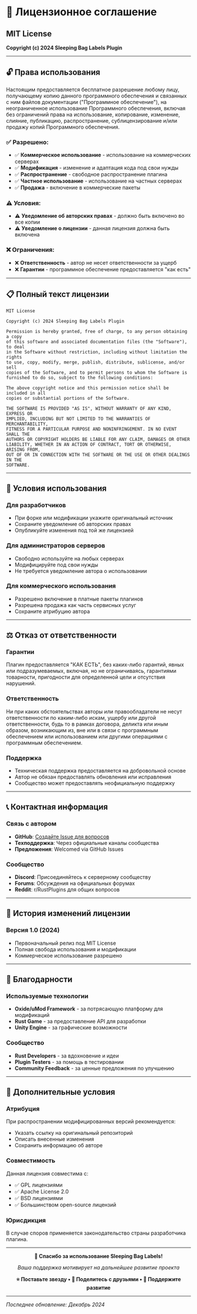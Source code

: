 # 📜 Лицензионное соглашение

## MIT License

**Copyright (c) 2024 Sleeping Bag Labels Plugin**

---

## 🔓 Права использования

Настоящим предоставляется бесплатное разрешение любому лицу, получающему копию данного программного обеспечения и связанных с ним файлов документации ("Программное обеспечение"), на неограниченное использование Программного обеспечения, включая без ограничений права на использование, копирование, изменение, слияние, публикацию, распространение, сублицензирование и/или продажу копий Программного обеспечения.

### ✅ Разрешено:
- ✅ **Коммерческое использование** - использование на коммерческих серверах
- ✅ **Модификация** - изменение и адаптация кода под свои нужды  
- ✅ **Распространение** - свободное распространение плагина
- ✅ **Частное использование** - использование на частных серверах
- ✅ **Продажа** - включение в коммерческие пакеты

### ⚠️ Условия:
- ⚠️ **Уведомление об авторских правах** - должно быть включено во все копии
- ⚠️ **Уведомление о лицензии** - данная лицензия должна быть включена

### ❌ Ограничения:
- ❌ **Ответственность** - автор не несет ответственности за ущерб
- ❌ **Гарантии** - программное обеспечение предоставляется "как есть"

---

## 📋 Полный текст лицензии

```
MIT License

Copyright (c) 2024 Sleeping Bag Labels Plugin

Permission is hereby granted, free of charge, to any person obtaining a copy
of this software and associated documentation files (the "Software"), to deal
in the Software without restriction, including without limitation the rights
to use, copy, modify, merge, publish, distribute, sublicense, and/or sell
copies of the Software, and to permit persons to whom the Software is
furnished to do so, subject to the following conditions:

The above copyright notice and this permission notice shall be included in all
copies or substantial portions of the Software.

THE SOFTWARE IS PROVIDED "AS IS", WITHOUT WARRANTY OF ANY KIND, EXPRESS OR
IMPLIED, INCLUDING BUT NOT LIMITED TO THE WARRANTIES OF MERCHANTABILITY,
FITNESS FOR A PARTICULAR PURPOSE AND NONINFRINGEMENT. IN NO EVENT SHALL THE
AUTHORS OR COPYRIGHT HOLDERS BE LIABLE FOR ANY CLAIM, DAMAGES OR OTHER
LIABILITY, WHETHER IN AN ACTION OF CONTRACT, TORT OR OTHERWISE, ARISING FROM,
OUT OF OR IN CONNECTION WITH THE SOFTWARE OR THE USE OR OTHER DEALINGS IN THE
SOFTWARE.
```

---

## 🤝 Условия использования

### Для разработчиков
- При форке или модификации укажите оригинальный источник
- Сохраните уведомление об авторских правах
- Опубликуйте изменения под той же лицензией

### Для администраторов серверов
- Свободно используйте на любых серверах
- Модифицируйте под свои нужды
- Не требуется уведомление автора о использовании

### Для коммерческого использования
- Разрешено включение в платные пакеты плагинов
- Разрешена продажа как часть сервисных услуг
- Сохраните атрибуцию автора

---

## ⚖️ Отказ от ответственности

### Гарантии
Плагин предоставляется "КАК ЕСТЬ", без каких-либо гарантий, явных или подразумеваемых, включая, но не ограничиваясь, гарантиями товарности, пригодности для определенной цели и отсутствия нарушений.

### Ответственность
Ни при каких обстоятельствах авторы или правообладатели не несут ответственности по каким-либо искам, ущербу или другой ответственности, будь то в рамках договора, деликта или иным образом, возникающим из, вне или в связи с программным обеспечением или использованием или другими операциями с программным обеспечением.

### Поддержка
- Техническая поддержка предоставляется на добровольной основе
- Автор не обязан предоставлять обновления или исправления
- Сообщество может предоставлять неофициальную поддержку

---

## 📞 Контактная информация

### Связь с автором
- **GitHub**: [Создайте Issue для вопросов](https://github.com)
- **Техподдержка**: Через официальные каналы сообщества
- **Предложения**: Welcomed via GitHub Issues

### Сообщество
- **Discord**: Присоединяйтесь к серверному сообществу
- **Forums**: Обсуждения на официальных форумах
- **Reddit**: r/RustPlugins для общих вопросов

---

## 🔄 История изменений лицензии

### Версия 1.0 (2024)
- Первоначальный релиз под MIT License
- Полная свобода использования и модификации
- Коммерческое использование разрешено

---

## 🌟 Благодарности

### Используемые технологии
- **Oxide/uMod Framework** - за потрясающую платформу для модификаций
- **Rust Game** - за предоставление API для разработки
- **Unity Engine** - за графические возможности

### Сообщество
- **Rust Developers** - за вдохновение и идеи
- **Plugin Testers** - за помощь в тестировании
- **Community Feedback** - за ценные предложения по улучшению

---

## 📝 Дополнительные условия

### Атрибуция
При распространении модифицированных версий рекомендуется:
- Указать ссылку на оригинальный репозиторий
- Описать внесенные изменения
- Сохранить информацию об авторе

### Совместимость
Данная лицензия совместима с:
- ✅ GPL лицензиями
- ✅ Apache License 2.0  
- ✅ BSD лицензиями
- ✅ Большинством open-source лицензий

### Юрисдикция
В случае споров применяется законодательство страны разработчика плагина.

---

<div align="center">

**🎉 Спасибо за использование Sleeping Bag Labels!**

*Ваша поддержка мотивирует на дальнейшее развитие проекта*

**⭐ Поставьте звезду • 🔄 Поделитесь с друзьями • 💝 Поддержите развитие**

</div>

---

*Последнее обновление: Декабрь 2024*